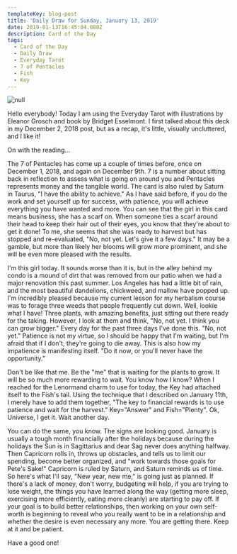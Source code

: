 ```yaml
---
templateKey: blog-post
title: 'Daily Draw for Sunday, January 13, 2019'
date: 2019-01-13T16:45:04.080Z
description: Card of the Day
tags:
  - Card of the Day
  - Daily Draw
  - Everyday Tarot
  - 7 of Pentacles
  - Fish
  - Key
---
```

![null](/img/img_9366.jpg)

Hello everybody! Today I am using the Everyday Tarot with illustrations by Eleanor Grosch and book by Bridget Esselmont. I first talked about this deck in my December 2, 2018 post, but as a recap, it's little, visually uncluttered, and I like it!

On with the reading...

The 7 of Pentacles has come up a couple of times before, once on December 1, 2018, and again on December 9th. 7 is a number about sitting back in reflection to assess what is going on around you and Pentacles represents money and the tangible world. The card is also ruled by Saturn in Taurus, "I have the ability to achieve." As I have said before, if you do the work and set yourself up for success, with patience, you will achieve everything you have wanted and more. You can see that the girl in this card means business, she has a scarf on. When someone ties a scarf around their head to keep their hair out of their eyes, you know that they're about to get it done! To me, she seems that she was ready to harvest but has stopped and re-evaluated, "No, not yet. Let's give it a few days." It may be a gamble, but more than likely her blooms will grow more prominent, and she will be even more pleased with the results.

I'm this girl today. It sounds worse than it is, but in the alley behind my condo is a mound of dirt that was removed from our patio when we had a major renovation this past summer. Los Angeles has had a little bit of rain, and the most beautiful dandelions, chickweed, and mallow have popped up. I'm incredibly pleased because my current lesson for my herbalism course was to forage three weeds that people frequently cut down. Well, lookie what I have! Three plants, with amazing benefits, just sitting out there ready for the taking. However, I look at them and think, "No, not yet. I think you can grow bigger." Every day for the past three days I've done this. "No, not yet." Patience is not my virtue, so I should be happy that I'm waiting, but I'm afraid that if I don't, they're going to die away. This is also how my impatience is manifesting itself. "Do it now, or you'll never have the opportunity." 

Don't be like that me. Be the "me" that is waiting for the plants to grow. It will be so much more rewarding to wait. You know how I know? When I reached for the Lenormand charm to use for today, the Key had attached itself to the Fish's tail. Using the technique that I described on January 11th, I merely have to add them together, "The key to financial rewards is to use patience and wait for the harvest." Key="Answer" and Fish="Plenty". Ok, Universe, I get it. Wait another day. 

You can do the same, you know. The signs are looking good. January is usually a tough month financially after the holidays because during the holidays the Sun is in Sagittarius and dear Sag never does anything halfway. Then Capricorn rolls in, throws up obstacles, and tells us to limit our spending, become better organized, and "work towards those goals for Pete's Sake!" Capricorn is ruled by Saturn, and Saturn reminds us of time. So here's what I'll say, "New year, new me," is going just as planned. If there's a lack of money, don't worry, budgeting will help, if you are trying to lose weight, the things you have learned along the way (getting more sleep, exercising more efficiently, eating more cleanly) are starting to pay off. If your goal is to build better relationships, then working on your own self-worth is beginning to reveal who you really want to be in a relationship and whether the desire is even necessary any more. You are getting there. Keep at it and be patient.

Have a good one!
